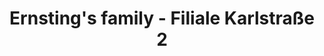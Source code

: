 ---
title: "Ernsting's family - Filiale Karlstraße 2"
url: /luedenscheid/ernstings-family-filiale-karlstrasse-2/
shop: Kleidung
---